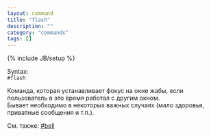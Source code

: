 ```yaml
---
layout: command
title: "flash"
description: ""
category: "commands"
tags: []
---
```

{% include JB/setup %}

Syntax:  
`#flash`

Команда, которая устанавливает фокус на окне жабы, если пользователь в это время работал с другим окном.   
Бывает необходимо в некоторых важных случаях (мало здоровья, приватные сообщения и т.п.). 

См. также: [#bell](#bell)
